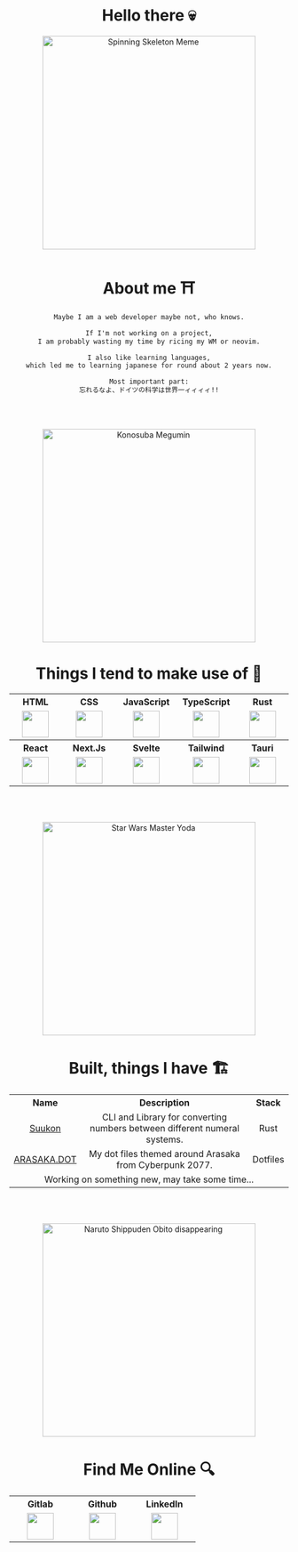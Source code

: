 <div align="center">

# Hello there 💀

<img src="https://gitlab.com/pSchwietzer/pSchwietzer/-/raw/main/images/spinning-skeleton-skeleton.gif" width="384" alt="Spinning Skeleton Meme" />

<br />

# About me ⛩️

```md
Maybe I am a web developer maybe not, who knows.

If I'm not working on a project,
I am probably wasting my time by ricing my WM or neovim.

I also like learning languages,
which led me to learning japanese for round about 2 years now.

Most important part:
忘れるなよ、ドイツの科学は世界一ィィィィ!!
```

<br /><br />

<img src="https://gitlab.com/pSchwietzer/pSchwietzer/-/raw/main/images/megumin.gif" width="384" alt="Konosuba Megumin" />

<br />

# Things I tend to make use of 🚀

<table>
    <tr>
        <th width="96"><div align="center">HTML</div></th>
        <th width="96"><div align="center">CSS</div></th>
        <th width="96"><div align="center">JavaScript</div></th>
        <th width="96"><div align="center">TypeScript</div></th>
        <th width="96"><div align="center">Rust</div></th>
    </tr>
    <tr>
        <td width="96">
            <div align="center">
                <a target=”_blank” href="https://html.spec.whatwg.org/">
                    <img src="https://gitlab.com/pSchwietzer/pSchwietzer/-/raw/main/images/stack/html.svg" alt"HTML" height="48" width="48" />
                </a>
            </div>
        </td>
        <td width="96">
            <div align="center">
                <a target=”_blank” href="https://www.w3.org/Style/CSS/">
                    <img src="https://gitlab.com/pSchwietzer/pSchwietzer/-/raw/main/images/stack/css.svg" alt"CSS" height="48" width="48" />
                </a>
            </div>
        </td>
        <td width="96">
            <div align="center">
                <a target=”_blank” href="https://www.ecma-international.org/publications-and-standards/standards/ecma-262/">
                    <img src="https://gitlab.com/pSchwietzer/pSchwietzer/-/raw/main/images/stack/javascript.svg" alt"JavaScript" height="48" width="48" />
                </a>
            </div>
        </td>
        <td width="96">
            <div align="center">
                <a target=”_blank” href="https://www.typescriptlang.org/">
                    <img src="https://gitlab.com/pSchwietzer/pSchwietzer/-/raw/main/images/stack/typescript.svg" alt"TypeScript" height="48" width="48" />
                </a>
            </div>
        </td>
        <td width="96">
            <div align="center">
                <a target=”_blank” href="https://www.rust-lang.org/">
                    <img src="https://gitlab.com/pSchwietzer/pSchwietzer/-/raw/main/images/stack/rust.svg" alt"Rust" height="48" width="48" />
                </a>
            </div>
        </td>
    </tr>
    <tr>
        <th width="96"><div align="center">React</div></th>
        <th width="96"><div align="center">Next.Js</div></th>
        <th width="96"><div align="center">Svelte</div></th>
        <th width="96"><div align="center">Tailwind</div></th>
        <th width="96"><div align="center">Tauri</div></th>
    </tr>
    <tr>
        <td width="96">
            <div align="center">
                <a target=”_blank” href="https://react.dev/">
                    <img src="https://gitlab.com/pSchwietzer/pSchwietzer/-/raw/main/images/stack/react.svg" alt"React" height="48" width="48" />
                </a>
            </div>
        </td>
        <td width="96">
            <div align="center">
                <a target=”_blank” href="https://nextjs.org/">
                    <img src="https://gitlab.com/pSchwietzer/pSchwietzer/-/raw/main/images/stack/next.svg" alt"Next.js" height="48" width="48" />
                </a>
            </div>
        </td>
        <td width="96">
            <div align="center">
                <a target=”_blank” href="https://svelte.dev/">
                    <img src="https://gitlab.com/pSchwietzer/pSchwietzer/-/raw/main/images/stack/svelte.svg" alt"Svelte" height="48" width="48" />
                </a>
            </div>
        </td>
        <td width="96">
            <div align="center">
                <a target=”_blank” href="https://tailwindcss.com/">
                    <img src="https://gitlab.com/pSchwietzer/pSchwietzer/-/raw/main/images/stack/tailwind.svg" alt"Tailwind" height="48" width="48" />
                </a>
            </div>
        </td>
        <td width="96">
            <div align="center">
                <a target=”_blank” href="https://tauri.app/">
                    <img src="https://gitlab.com/pSchwietzer/pSchwietzer/-/raw/main/images/stack/tauri.svg" alt"Tauri" height="48" width="48" />
                </a>
            </div>
        </td>
    </tr>
</table>

<br /><br />

<img src="https://gitlab.com/pSchwietzer/pSchwietzer/-/raw/main/images/yoda.gif" width="384" alt="Star Wars Master Yoda" />

<br />

# Built, things I have 🏗️

<table>
    <tr>
        <th><div align="center">Name</div></th>
        <th><div align="center">Description</div></th>
        <th><div align="center">Stack</div></th>
    </tr>
    <tr>
        <td>
            <div align="center">
                <a target=”_blank” href="https://gitlab.com/pSchwietzer/suukon">Suukon</a>
            </div>
        </td>
        <td>
            <div align="center">CLI and Library for converting numbers between different numeral systems.</div>
        </td>
        <td>
            <div align="center">Rust</div>
        </td>
    </tr>
    <tr>
        <td>
            <div align="center">
                <a target=”_blank” href="https://gitlab.com/pSchwietzer/arasaka-dot">ARASAKA.DOT</a>
            </div>
        </td>
        <td>
            <div align="center">My dot files themed around Arasaka from Cyberpunk 2077.</div>
        </td>
        <td>
            <div align="center">Dotfiles</div>
        </td>
    </tr>
    <tr>
        <td colspan="3">
            <div align="center">Working on something new, may take some time...</div>
        </td>
    </tr>
</table>

<br /><br />

<img src="https://gitlab.com/pSchwietzer/pSchwietzer/-/raw/main/images/obito.gif" width="384" alt="Naruto Shippuden Obito disappearing" />

<br />

# Find Me Online 🔍

<table>
    <tr>
        <th><div align="center">Gitlab</div></th>
        <th><div align="center">Github</div></th>
        <th><div align="center">LinkedIn</div></th>
    </tr>
    <tr>
        <td width="96">
            <div align="center">
                <a target=”_blank” href="https://gitlab.com/pSchwietzer">
                    <img src="https://gitlab.com/pSchwietzer/pSchwietzer/-/raw/main/images/social/gitlab.svg" alt"Gitlab" height="48" width="48" />
                </a>
            </div>
        </td>
        <td width="96">
            <div align="center">
                <a target=”_blank” href="https://github.com/pSchwietzer">
                    <img src="https://gitlab.com/pSchwietzer/pSchwietzer/-/raw/main/images/social/github.svg" alt"Github" height="48" width="48" />
                </a>
            </div>
        </td>
        <td width="96">
            <div align="center">
                <a target=”_blank” href="https://linkedin.com/in/pschwietzer">
                    <img src="https://gitlab.com/pSchwietzer/pSchwietzer/-/raw/main/images/social/linkedin.svg" alt"LinkedIn" height="48" width="48" />
                </a>
            </div>
        </td>
    </tr>
</table>

</div>

